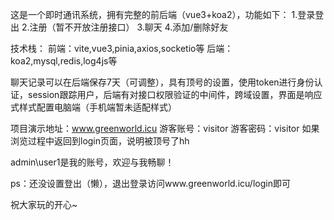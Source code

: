 这是一个即时通讯系统，拥有完整的前后端（vue3+koa2），功能如下：
1.登录登出
2.注册（暂不开放注册接口）
3.聊天
4.添加/删除好友

技术栈：
前端：vite,vue3,pinia,axios,socketio等
后端：koa2,mysql,redis,log4js等

聊天记录可以在后端保存7天（可调整），具有顶号的设置，使用token进行身份认证，session跟踪用户，后端有对接口权限验证的中间件，跨域设置，界面是响应式样式配置电脑端（手机端暂未适配样式）

项目演示地址：www.greenworld.icu
游客账号：visitor
游客密码：visitor
如果浏览过程中返回到login页面，说明被顶号了hh

admin\user1是我的账号，欢迎与我畅聊！

ps：还没设置登出（懒），退出登录访问www.greenworld.icu/login即可

祝大家玩的开心~
